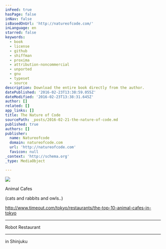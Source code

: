```yaml
---
inFeed: true
hasPage: false
inNav: false
isBasedOnUrl: 'http://natureofcode.com/'
inLanguage: en
starred: false
keywords:
  - book
  - license
  - github
  - shiffman
  - proxima
  - attribution-noncommercial
  - unported
  - gnu
  - typeset
  - source
description: Download the entire book directly from the author.
datePublished: '2016-02-23T13:38:59.055Z'
dateModified: '2016-02-23T13:38:31.645Z'
author: []
related: []
app_links: []
title: The Nature of Code
sourcePath: _posts/2016-02-21-the-nature-of-code.md
published: true
authors: []
publisher:
  name: Natureofcode
  domain: natureofcode.com
  url: 'http://natureofcode.com'
  favicon: null
_context: 'http://schema.org'
_type: MediaObject

---
```

![](https://the-grid-user-content.s3-us-west-2.amazonaws.com/b88746b7-3bd8-43cb-96ea-6a20269705cb.jpg)

Animal Cafes

(cats and rabbits and owls..)

http://www.timeout.com/tokyo/restaurants/the-top-10-animal-cafes-in-tokyo

****

Robot Restaurant

****

in Shinjuku